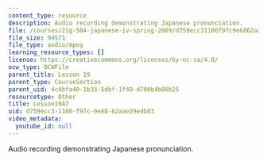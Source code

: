 ```yaml
---
content_type: resource
description: Audio recording demonstrating Japanese pronunciation.
file: /courses/21g-504-japanese-iv-spring-2009/d759ecc31100f97c9e6862aae29edb03_Lesson19A7.mp3
file_size: 94571
file_type: audio/mpeg
learning_resource_types: []
license: https://creativecommons.org/licenses/by-nc-sa/4.0/
ocw_type: OCWFile
parent_title: Lesson 19
parent_type: CourseSection
parent_uid: 4c4bfa40-1b33-5dbf-1f49-d700b4b86b25
resourcetype: Other
title: Lesson19A7
uid: d759ecc3-1100-f97c-9e68-62aae29edb03
video_metadata:
  youtube_id: null
---
```

Audio recording demonstrating Japanese pronunciation.